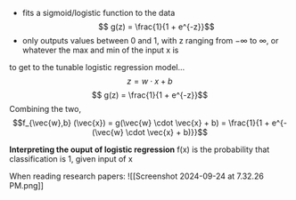 - fits a sigmoid/logistic function to the data
$$ g(z) = \frac{1}{1 + e^{-z}}$$
- only outputs values between 0 and 1, with z ranging from $-\infty$ to $\infty$, or whatever the max and min of the input x is

to get to the tunable logistic regression model...
$$z = w \cdot x + b$$
$$ g(z) = \frac{1}{1 + e^{-z}}$$
Combining the two, 
$$f_{\vec{w},b} (\vec{x}) = g(\vec{w} \cdot \vec{x} + b) = \frac{1}{1 + e^{-(\vec{w} \cdot \vec{x} + b)}}$$

**Interpreting the ouput of logistic regression**
f(x) is the probability that classification is 1, given input of x

When reading research papers:
![[Screenshot 2024-09-24 at 7.32.26 PM.png]]
